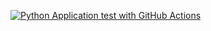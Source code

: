 [![Python Application test with GitHub Actions](https://github.com/ajaytalloju/azure-devops-cicd-pipeline/actions/workflows/pythonapp.yml/badge.svg)](https://github.com/ajaytalloju/azure-devops-cicd-pipeline/actions/workflows/pythonapp.yml)
